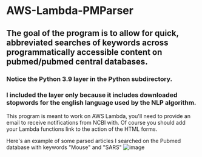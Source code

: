 # AWS-Lambda-PMParser
## The goal of the program is to allow for quick, abbreviated searches of keywords across programmatically accessible content on pubmed/pubmed central databases.

### Notice the Python 3.9 layer in the Python subdirectory. 
### I included the layer only because it includes downloaded stopwords for the english language used by the NLP algorithm.

This program is meant to work on AWS Lambda, you'll need to provide an email to receive notifications from NCBI with.
Of course you should add your Lambda functions link to the action of the HTML forms.

Here's an example of some parsed articles I searched on the Pubmed database with keywords "Mouse" and "SARS"
![image](https://github.com/user-attachments/assets/a93be634-3308-462b-b618-f2455df90e25)
